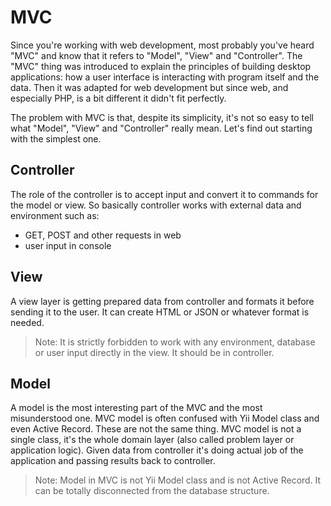 MVC
===

Since you're working with web development, most probably you've heard "MVC" and know that it refers to "Model", "View" and "Controller".
The "MVC" thing was introduced to explain the principles of building desktop applications: how a user interface is interacting with program itself and the data. Then it was adapted for web development but since web, and especially PHP, is a bit different it didn't fit perfectly.

The problem with MVC is that, despite its simplicity, it's not so easy to tell what "Model", "View" and "Controller" really mean. Let's find out starting with the simplest one.


## Controller

The role of the controller is to accept input and convert it to commands for the model or view. So basically controller works with external data and environment such as:

- GET, POST and other requests in web
- user input in console

## View

A view layer is getting prepared data from controller and formats it before sending it to the user. It can create HTML or JSON or whatever format is needed.

> Note: It is strictly forbidden to work with any environment, database or user input directly in the view. It should be in controller.

## Model

A model is the most interesting part of the MVC and the most misunderstood one. MVC model is often confused with Yii Model class and even Active Record. These are not the same thing. MVC model is not a single class, it's the whole domain layer (also called problem layer or application logic). Given data from controller it's doing actual job of the application and passing results back to controller.

> Note: Model in MVC is not Yii Model class and is not Active Record. It can be totally disconnected from the database structure.
